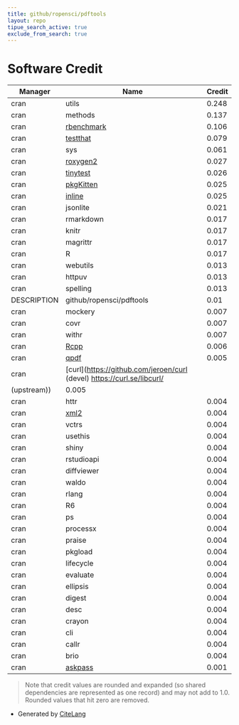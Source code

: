 ```yaml
---
title: github/ropensci/pdftools
layout: repo
tipue_search_active: true
exclude_from_search: true
---
```

# Software Credit

|Manager|Name|Credit|
|-------|----|------|
|cran|utils|0.248|
|cran|methods|0.137|
|cran|[rbenchmark](http://rbenchmark.googlecode.com)|0.106|
|cran|[testthat](https://testthat.r-lib.org)|0.079|
|cran|sys|0.061|
|cran|[roxygen2](https://roxygen2.r-lib.org/)|0.027|
|cran|[tinytest](https://github.com/markvanderloo/tinytest)|0.026|
|cran|[pkgKitten](https://github.com/eddelbuettel/pkgkitten)|0.025|
|cran|[inline](https://github.com/eddelbuettel/inline)|0.025|
|cran|jsonlite|0.021|
|cran|rmarkdown|0.017|
|cran|knitr|0.017|
|cran|magrittr|0.017|
|cran|R|0.017|
|cran|webutils|0.013|
|cran|httpuv|0.013|
|cran|spelling|0.013|
|DESCRIPTION|github/ropensci/pdftools|0.01|
|cran|mockery|0.007|
|cran|covr|0.007|
|cran|withr|0.007|
|cran|[Rcpp](http://www.rcpp.org)|0.006|
|cran|[qpdf](https://github.com/ropensci/qpdf (devel))|0.005|
|cran|[curl](https://github.com/jeroen/curl (devel) https://curl.se/libcurl/
(upstream))|0.005|
|cran|httr|0.004|
|cran|[xml2](https://xml2.r-lib.org/)|0.004|
|cran|vctrs|0.004|
|cran|usethis|0.004|
|cran|shiny|0.004|
|cran|rstudioapi|0.004|
|cran|diffviewer|0.004|
|cran|waldo|0.004|
|cran|rlang|0.004|
|cran|R6|0.004|
|cran|ps|0.004|
|cran|processx|0.004|
|cran|praise|0.004|
|cran|pkgload|0.004|
|cran|lifecycle|0.004|
|cran|evaluate|0.004|
|cran|ellipsis|0.004|
|cran|digest|0.004|
|cran|desc|0.004|
|cran|crayon|0.004|
|cran|cli|0.004|
|cran|callr|0.004|
|cran|brio|0.004|
|cran|[askpass](https://github.com/jeroen/askpass#readme)|0.001|


> Note that credit values are rounded and expanded (so shared dependencies are represented as one record) and may not add to 1.0. Rounded values that hit zero are removed.


- Generated by [CiteLang](https://github.com/vsoch/citelang)
